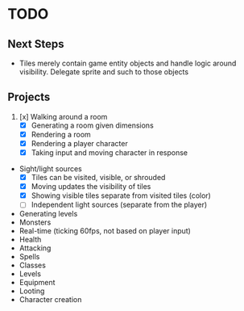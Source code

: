 # TODO
## Next Steps
 - Tiles merely contain game entity objects and handle logic around visibility. Delegate sprite and such to those objects
## Projects
1. [x] Walking around a room
	- [x] Generating a room given dimensions
	- [x] Rendering a room
	- [x] Rendering a player character
	- [x] Taking input and moving character in response
* Sight/light sources
	- [x] Tiles can be visited, visible, or shrouded
	- [x] Moving updates the visibility of tiles
	- [x] Showing visible tiles separate from visited tiles (color)
	- [ ] Independent light sources (separate from the player)
* Generating levels
* Monsters
* Real-time (ticking 60fps, not based on player input)
* Health
* Attacking
* Spells
* Classes
* Levels
* Equipment
* Looting
* Character creation